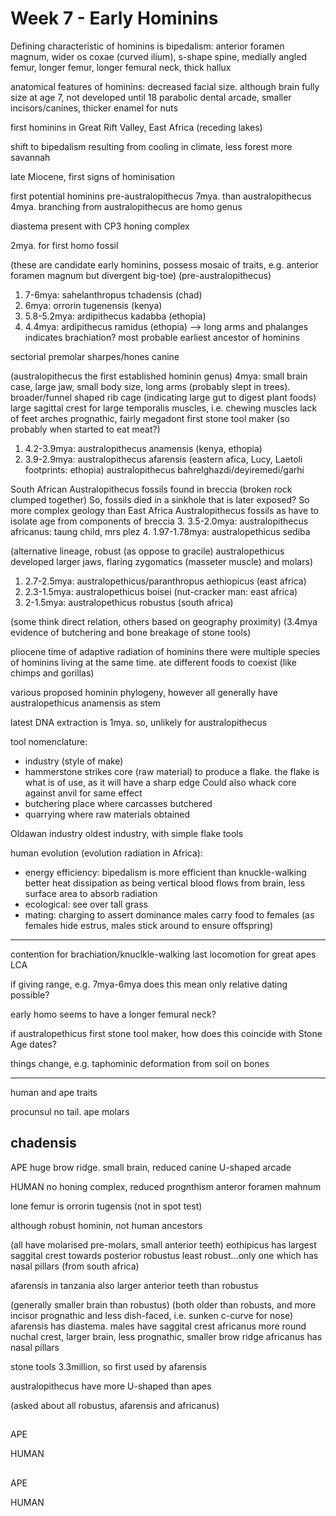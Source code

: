 <!-- SPDX-License-Identifier: zlib-acknowledgement -->
# Week 7 - Early Hominins
Defining characteristic of hominins is bipedalism:
anterior foramen magnum, wider os coxae (curved ilium), s-shape spine, medially angled femur, 
longer femur, longer femural neck, thick hallux 

anatomical features of hominins:
decreased facial size. although brain fully size at age 7, not developed until 18
parabolic dental arcade, smaller incisors/canines, thicker enamel for nuts

first hominins in Great Rift Valley, East Africa (receding lakes)

shift to bipedalism resulting from cooling in climate, less forest more savannah  

late Miocene, first signs of hominisation

first potential hominins pre-australopithecus 7mya. than australopithecus 4mya.
branching from australopithecus are homo genus

diastema present with CP3 honing complex

2mya. for first homo fossil

(these are candidate early hominins, possess mosaic of traits, e.g. anterior foramen magnum but divergent big-toe)
(pre-australopithecus)
1. 7-6mya: sahelanthropus tchadensis (chad)
2. 6mya: orrorin tugenensis (kenya)
3. 5.8-5.2mya: ardipithecus kadabba (ethopia)
4. 4.4mya: ardipithecus ramidus (ethopia) --> long arms and phalanges indicates brachiation?
most probable earliest ancestor of hominins

sectorial premolar sharpes/hones canine

(australopithecus the first established hominin genus)
4mya: small brain case, large jaw, small body size, long arms (probably slept in trees). 
broader/funnel shaped rib cage (indicating large gut to digest plant foods)
large sagittal crest for large temporalis muscles, i.e. chewing muscles
lack of feet arches
prognathic, fairly megadont
first stone tool maker (so probably when started to eat meat?)
1. 4.2-3.9mya: australopithecus anamensis (kenya, ethopia)
2. 3.9-2.9mya: australopithecus afarensis (eastern afica, Lucy, Laetoli footprints: ethopia)
australopithecus bahrelghazdi/deyiremedi/garhi

South African Australopithecus fossils found in breccia (broken rock clumped together)
So, fossils died in a sinkhole that is later exposed? So more complex geology than
East Africa Australopithecus fossils as have to isolate age from components of breccia 
3. 3.5-2.0mya: australopithecus africanus: taung child, mrs plez
4. 1.97-1.78mya: australopethicus sediba

(alternative lineage, robust (as oppose to gracile) australopethicus developed larger jaws, 
flaring zygomatics (masseter muscle) and molars)
1. 2.7-2.5mya: australopethicus/paranthropus aethiopicus (east africa)
2. 2.3-1.5mya: australopethicus boisei (nut-cracker man: east africa)
3. 2-1.5mya: australopethicus robustus (south africa)

(some think direct relation, others based on geography proximity)
(3.4mya evidence of butchering and bone breakage of stone tools)

pliocene time of adaptive radiation of hominins
there were multiple species of hominins living at the same time. ate different foods to coexist (like chimps and gorillas)

various proposed hominin phylogeny, however all generally have australopethicus anamensis as stem

latest DNA extraction is 1mya. so, unlikely for australopithecus

tool nomenclature:
* industry (style of make)
* hammerstone strikes core (raw material) to produce a flake. 
the flake is what is of use, as it will have a sharp edge
Could also whack core against anvil for same effect
* butchering place where carcasses butchered 
* quarrying where raw materials obtained

Oldawan industry oldest industry, with simple flake tools


human evolution (evolution radiation in Africa):
* energy efficiency: 
  bipedalism is more efficient than knuckle-walking
  better heat dissipation as being vertical blood flows from brain, less surface area to absorb radiation
* ecological:
  see over tall grass
* mating:
  charging to assert dominance
  males carry food to females
  (as females hide estrus, males stick around to ensure offspring)

-----------------------------------------
contention for brachiation/knuclkle-walking last locomotion for great apes LCA

if giving range, e.g. 7mya-6mya does this mean only relative dating possible?

early homo seems to have a longer femural neck?

if australopethicus first stone tool maker, how does this coincide with Stone Age dates?

things change, e.g. taphominic deformation from soil on bones

-------------------------------------------------

human and ape traits

procunsul no tail. ape molars

## chadensis 
APE
huge brow ridge.
small brain, reduced canine
U-shaped arcade

HUMAN
no honing complex, reduced prognthism
anteror foramen mahnum

lone femur is orrorin tugensis (not in spot test)

although robust hominin, not human ancestors

(all have molarised pre-molars, small anterior teeth)
eothipicus has largest saggital crest towards posterior
robustus least robust...only one which has nasal pillars (from south africa)

afarensis in tanzania also
larger anterior teeth than robustus

(generally smaller brain than robustus)
(both older than robusts, and more incisor prognathic and less dish-faced, i.e. sunken c-curve for nose)
afarensis has diastema. males have saggital crest
africanus more round nuchal crest, larger brain, less prognathic, smaller brow ridge
africanus has nasal pillars

stone tools 3.3million, so first used by afarensis

australopithecus have more U-shaped than apes

(asked about all robustus, afarensis and africanus)

##  
APE

HUMAN

##  
APE

HUMAN

